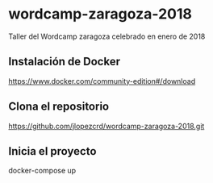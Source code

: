 # wordcamp-zaragoza-2018
Taller del Wordcamp zaragoza celebrado en enero de 2018

## Instalación de Docker
https://www.docker.com/community-edition#/download

## Clona el repositorio
https://github.com/jlopezcrd/wordcamp-zaragoza-2018.git

## Inicia el proyecto
docker-compose up
